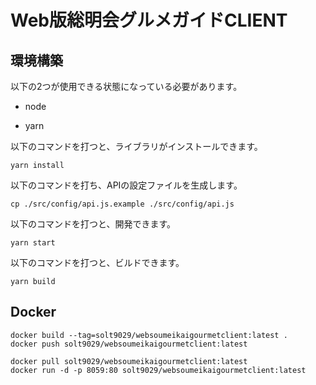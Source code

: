 # Web版総明会グルメガイドCLIENT

## 環境構築

以下の2つが使用できる状態になっている必要があります。

- node

- yarn

以下のコマンドを打つと、ライブラリがインストールできます。

```
yarn install
```

以下のコマンドを打ち、APIの設定ファイルを生成します。

```
cp ./src/config/api.js.example ./src/config/api.js
```

以下のコマンドを打つと、開発できます。

```
yarn start
```

以下のコマンドを打つと、ビルドできます。

```
yarn build
```

## Docker

```
docker build --tag=solt9029/websoumeikaigourmetclient:latest .
docker push solt9029/websoumeikaigourmetclient:latest
```

```
docker pull solt9029/websoumeikaigourmetclient:latest
docker run -d -p 8059:80 solt9029/websoumeikaigourmetclient:latest
```
